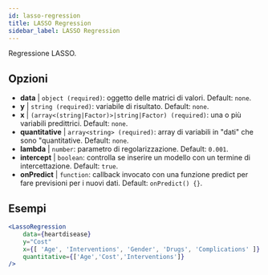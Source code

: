 ```yaml
---
id: lasso-regression
title: LASSO Regression
sidebar_label: LASSO Regression
---
```


Regressione LASSO.

## Opzioni

* __data__ | `object (required)`: oggetto delle matrici di valori. Default: `none`.
* __y__ | `string (required)`: variabile di risultato. Default: `none`.
* __x__ | `(array<(string|Factor)>|string|Factor) (required)`: una o più variabili predittrici. Default: `none`.
* __quantitative__ | `array<string> (required)`: array di variabili in "dati" che sono "quantitative. Default: `none`.
* __lambda__ | `number`: parametro di regolarizzazione. Default: `0.001`.
* __intercept__ | `boolean`: controlla se inserire un modello con un termine di intercettazione. Default: `true`.
* __onPredict__ | `function`: callback invocato con una funzione predict per fare previsioni per i nuovi dati. Default: `onPredict() {}`.


## Esempi

```jsx live
<LassoRegression
    data={heartdisease} 
    y="Cost"
    x={[ 'Age', 'Interventions', 'Gender', 'Drugs', 'Complications' ]}
    quantitative={['Age','Cost','Interventions']}
/>
```

